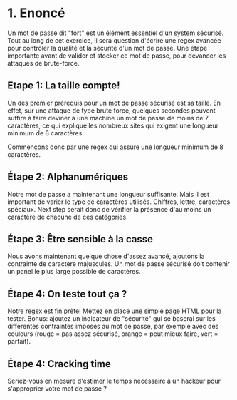 # 1. Enoncé

Un mot de passe dit "fort" est un élément essentiel d'un system sécurisé.
Tout au long de cet exercice, il sera question d'écrire une regex avancée pour contrôler la qualité et la sécurité d'un mot de passe. Une étape importante avant de valider et stocker ce mot de passe, pour devancer les attaques de brute-force.

## Etape 1: La taille compte!

Un des premier prérequis pour un mot de passe sécurisé est sa taille. En effet, sur une attaque de type brute force, quelques secondes peuvent suffire à faire deviner à une machine un mot de passe de moins de 7 caractères, ce qui explique les nombreux sites qui exigent une longueur minimum de 8 caractères.

Commençons donc par une regex qui assure une longueur minimum de 8 caractères.

## Étape 2: Alphanumériques

Notre mot de passe a maintenant une longueur suffisante. Mais il est important de varier le type de caractères utilisés. Chiffres, lettre, caractères spéciaux. Next step serait donc de vérifier la présence d'au moins un caractère de chacune de ces catégories.

## Étape 3: Être sensible à la casse

Nous avons maintenant quelque chose d'assez avancé, ajoutons la contrainte de caractère majuscules. Un mot de passe sécurisé doit contenir un panel le plus large possible de caractères.

## Étape 4: On teste tout ça ?

Notre regex est fin prête! Mettez en place une simple page HTML pour la tester.
Bonus: ajoutez un indicateur de "sécurité" qui se baserai sur les différentes contraintes imposés au mot de passe, par exemple avec des couleurs (rouge = pas assez sécurisé, orange = peut mieux faire, vert = parfait).

## Étape 4: Cracking time

Seriez-vous en mesure d'estimer le temps nécessaire à un hackeur pour s'approprier votre mot de passe ?



